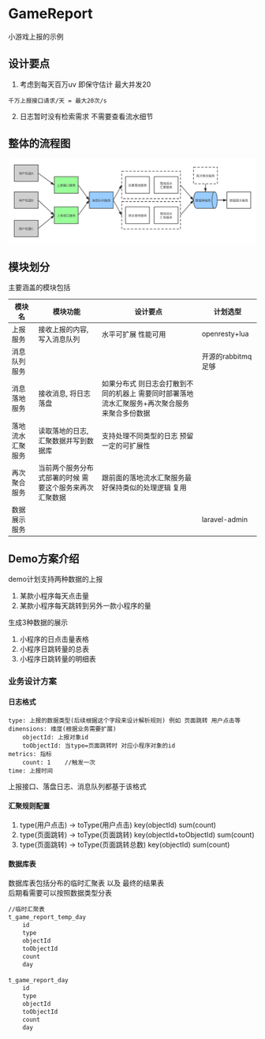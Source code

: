 # GameReport

小游戏上报的示例

## 设计要点

1. 考虑到每天百万uv 即保守估计 最大并发20

```
千万上报接口请求/天 = 最大20次/s
```

2. 日志暂时没有检索需求 不需要查看流水细节

## 整体的流程图

![上报流程图](doc/images/上报流程图.png)

## 模块划分

主要涵盖的模块包括

| 模块名 | 模块功能 | 设计要点 | 计划选型 |
|----|----|----|----|
|上报服务|接收上报的内容, 写入消息队列|水平可扩展 性能可用|openresty+lua|
|消息队列服务|||开源的rabbitmq足够|
|消息落地服务|接收消息, 将日志落盘|如果分布式 则日志会打散到不同的机器上 需要同时部署落地流水汇聚服务+再次聚合服务来聚合多份数据||
|落地流水汇聚服务|读取落地的日志, 汇聚数据并写到数据库|支持处理不同类型的日志 预留一定的可扩展性||
|再次聚合服务|当前两个服务分布式部署的时候 需要这个服务来再次汇聚数据|跟前面的落地流水汇聚服务最好保持类似的处理逻辑 复用||
|数据展示服务|||laravel-admin|

## Demo方案介绍

demo计划支持两种数据的上报

1. 某款小程序每天点击量
2. 某款小程序每天跳转到另外一款小程序的量

生成3种数据的展示

1. 小程序的日点击量表格
2. 小程序日跳转量的总表
3. 小程序日跳转量的明细表

### 业务设计方案

#### 日志格式

```
type: 上报的数据类型(后续根据这个字段来设计解析规则) 例如 页面跳转 用户点击等
dimensions: 维度(根据业务需要扩展)
    objectId: 上报对象id
    toObjectId: 当type=页面跳转时 对应小程序对象的id
metrics: 指标
    count: 1    //触发一次
time: 上报时间
```

上报接口、落盘日志、消息队列都基于该格式

#### 汇聚规则配置

1. type(用户点击) -> toType(用户点击) key(objectId) sum(count) 
2. type(页面跳转) -> toType(页面跳转) key(objectId+toObjectId) sum(count)
3. type(页面跳转) -> toType(页面跳转总数) key(objectId) sum(count)

#### 数据库表

数据库表包括分布的临时汇聚表 以及 最终的结果表\
后期看需要可以按照数据类型分表

```
//临时汇聚表
t_game_report_temp_day
    id
    type
    objectId
    toObjectId
    count
    day

t_game_report_day
    id
    type
    objectId
    toObjectId
    count
    day
```
